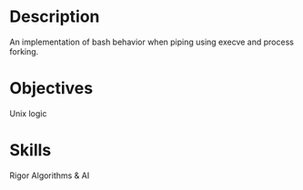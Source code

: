 # Description

An implementation of bash behavior when piping using execve and process forking.

# Objectives

Unix logic

# Skills

Rigor
Algorithms & AI 
